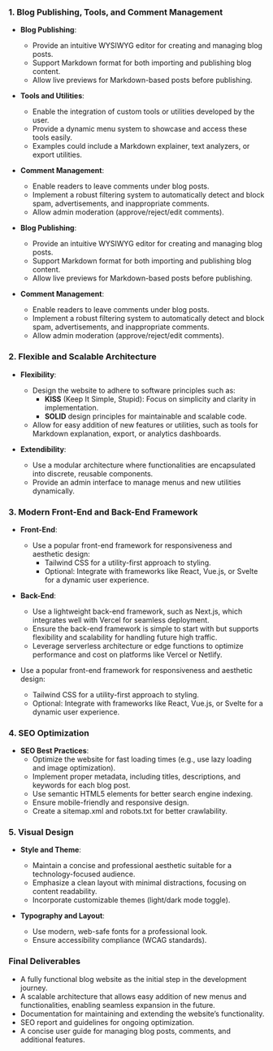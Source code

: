 ### 1. Blog Publishing, Tools, and Comment Management

- **Blog Publishing**:
  - Provide an intuitive WYSIWYG editor for creating and managing blog posts.
  - Support Markdown format for both importing and publishing blog content.
  - Allow live previews for Markdown-based posts before publishing.

- **Tools and Utilities**:
  - Enable the integration of custom tools or utilities developed by the user.
  - Provide a dynamic menu system to showcase and access these tools easily.
  - Examples could include a Markdown explainer, text analyzers, or export utilities.

- **Comment Management**:
  - Enable readers to leave comments under blog posts.
  - Implement a robust filtering system to automatically detect and block spam, advertisements, and inappropriate comments.
  - Allow admin moderation (approve/reject/edit comments).
- **Blog Publishing**:
  - Provide an intuitive WYSIWYG editor for creating and managing blog posts.
  - Support Markdown format for both importing and publishing blog content.
  - Allow live previews for Markdown-based posts before publishing.

- **Comment Management**:
  - Enable readers to leave comments under blog posts.
  - Implement a robust filtering system to automatically detect and block spam, advertisements, and inappropriate comments.
  - Allow admin moderation (approve/reject/edit comments).

### 2. Flexible and Scalable Architecture
- **Flexibility**:
  - Design the website to adhere to software principles such as:
    - **KISS** (Keep It Simple, Stupid): Focus on simplicity and clarity in implementation.
    - **SOLID** design principles for maintainable and scalable code.
  - Allow for easy addition of new features or utilities, such as tools for Markdown explanation, export, or analytics dashboards.

- **Extendibility**:
  - Use a modular architecture where functionalities are encapsulated into discrete, reusable components.
  - Provide an admin interface to manage menus and new utilities dynamically.

### 3. Modern Front-End and Back-End Framework
- **Front-End**:
  - Use a popular front-end framework for responsiveness and aesthetic design:
    - Tailwind CSS for a utility-first approach to styling.
    - Optional: Integrate with frameworks like React, Vue.js, or Svelte for a dynamic user experience.

- **Back-End**:
  - Use a lightweight back-end framework, such as Next.js, which integrates well with Vercel for seamless deployment.
  - Ensure the back-end framework is simple to start with but supports flexibility and scalability for handling future high traffic.
  - Leverage serverless architecture or edge functions to optimize performance and cost on platforms like Vercel or Netlify.
- Use a popular front-end framework for responsiveness and aesthetic design:
  - Tailwind CSS for a utility-first approach to styling.
  - Optional: Integrate with frameworks like React, Vue.js, or Svelte for a dynamic user experience.

### 4. SEO Optimization
- **SEO Best Practices**:
  - Optimize the website for fast loading times (e.g., use lazy loading and image optimization).
  - Implement proper metadata, including titles, descriptions, and keywords for each blog post.
  - Use semantic HTML5 elements for better search engine indexing.
  - Ensure mobile-friendly and responsive design.
  - Create a sitemap.xml and robots.txt for better crawlability.

### 5. Visual Design
- **Style and Theme**:
  - Maintain a concise and professional aesthetic suitable for a technology-focused audience.
  - Emphasize a clean layout with minimal distractions, focusing on content readability.
  - Incorporate customizable themes (light/dark mode toggle).

- **Typography and Layout**:
  - Use modern, web-safe fonts for a professional look.
  - Ensure accessibility compliance (WCAG standards).

### Final Deliverables
- A fully functional blog website as the initial step in the development journey.
- A scalable architecture that allows easy addition of new menus and functionalities, enabling seamless expansion in the future.
- Documentation for maintaining and extending the website’s functionality.
- SEO report and guidelines for ongoing optimization.
- A concise user guide for managing blog posts, comments, and additional features.


